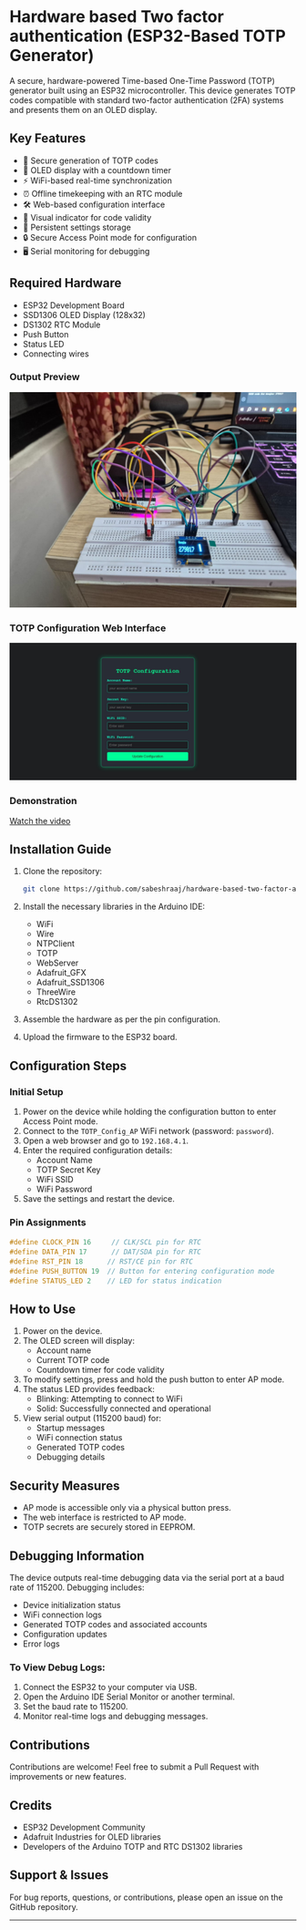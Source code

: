 # Hardware based Two factor authentication (ESP32-Based TOTP Generator)

A secure, hardware-powered Time-based One-Time Password (TOTP) generator built using an ESP32 microcontroller. This device generates TOTP codes compatible with standard two-factor authentication (2FA) systems and presents them on an OLED display.

## Key Features

- 🔐 Secure generation of TOTP codes
- 📱 OLED display with a countdown timer
- ⚡ WiFi-based real-time synchronization
- ⏰ Offline timekeeping with an RTC module
- 🛠️ Web-based configuration interface
- 🔄 Visual indicator for code validity
- 💾 Persistent settings storage
- 🔒 Secure Access Point mode for configuration
- 🖥️ Serial monitoring for debugging

## Required Hardware

- ESP32 Development Board
- SSD1306 OLED Display (128x32)
- DS1302 RTC Module
- Push Button
- Status LED
- Connecting wires

### Output Preview

![Output](./output.jpg)

### TOTP Configuration Web Interface

![totp_configuration_website](./totp_configuration_website.jpg)

### Demonstration

[Watch the video](https://www.youtube.com/watch?v=t_AUBZh5xeY)

## Installation Guide

1. Clone the repository:
   ```bash
   git clone https://github.com/sabeshraaj/hardware-based-two-factor-authentication
   ```

2. Install the necessary libraries in the Arduino IDE:
   - WiFi
   - Wire
   - NTPClient
   - TOTP
   - WebServer
   - Adafruit_GFX
   - Adafruit_SSD1306
   - ThreeWire
   - RtcDS1302

3. Assemble the hardware as per the pin configuration.

4. Upload the firmware to the ESP32 board.

## Configuration Steps

### Initial Setup

1. Power on the device while holding the configuration button to enter Access Point mode.
2. Connect to the `TOTP_Config_AP` WiFi network (password: `password`).
3. Open a web browser and go to `192.168.4.1`.
4. Enter the required configuration details:
   - Account Name
   - TOTP Secret Key
   - WiFi SSID
   - WiFi Password
5. Save the settings and restart the device.

### Pin Assignments

```cpp
#define CLOCK_PIN 16     // CLK/SCL pin for RTC
#define DATA_PIN 17      // DAT/SDA pin for RTC
#define RST_PIN 18      // RST/CE pin for RTC
#define PUSH_BUTTON 19  // Button for entering configuration mode
#define STATUS_LED 2    // LED for status indication
```

## How to Use

1. Power on the device.
2. The OLED screen will display:
   - Account name
   - Current TOTP code
   - Countdown timer for code validity
3. To modify settings, press and hold the push button to enter AP mode.
4. The status LED provides feedback:
   - Blinking: Attempting to connect to WiFi
   - Solid: Successfully connected and operational
5. View serial output (115200 baud) for:
   - Startup messages
   - WiFi connection status
   - Generated TOTP codes
   - Debugging details

## Security Measures

- AP mode is accessible only via a physical button press.
- The web interface is restricted to AP mode.
- TOTP secrets are securely stored in EEPROM.

## Debugging Information

The device outputs real-time debugging data via the serial port at a baud rate of 115200. Debugging includes:
- Device initialization status
- WiFi connection logs
- Generated TOTP codes and associated accounts
- Configuration updates
- Error logs

### To View Debug Logs:

1. Connect the ESP32 to your computer via USB.
2. Open the Arduino IDE Serial Monitor or another terminal.
3. Set the baud rate to 115200.
4. Monitor real-time logs and debugging messages.

## Contributions

Contributions are welcome! Feel free to submit a Pull Request with improvements or new features.

## Credits

- ESP32 Development Community
- Adafruit Industries for OLED libraries
- Developers of the Arduino TOTP and RTC DS1302 libraries

## Support & Issues

For bug reports, questions, or contributions, please open an issue on the GitHub repository.

---
